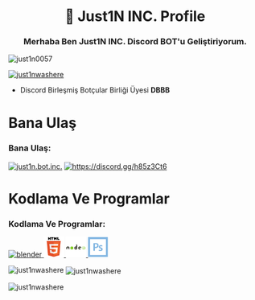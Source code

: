 <h1 align="center">👋 Just1N INC. Profile</h1>
<h3 align="center">Merhaba Ben Just1N INC. Discord BOT'u Geliştiriyorum.</h3>

<p align="left"> <img src="https://komarev.com/ghpvc/?username=just1nwashere&label=Profile%20views&color=0e75b6&style=flat" alt="just1n0057" /> </p>

<p align="left"> <a href="https://github.com/ryo-ma/github-profile-trophy"><img src="https://github-profile-trophy.vercel.app/?username=just1nwashere" alt="just1nwashere" /></a> </p>

- Discord Birleşmiş Botçular Birliği Üyesi **DBBB**

# Bana Ulaş
<h3 align="left">Bana Ulaş:</h3>
<p align="left">
<a href="https://www.youtube.com/c/just1n.bot.inc." target="blank"><img align="center" src="https://raw.githubusercontent.com/rahuldkjain/github-profile-readme-generator/master/src/images/icons/Social/youtube.svg" alt="just1n.bot.inc." height="30" width="40" /></a>
<a href="https://discord.gg/https://discord.gg/h85z3Ct6" target="blank"><img align="center" src="https://raw.githubusercontent.com/rahuldkjain/github-profile-readme-generator/master/src/images/icons/Social/discord.svg" alt="https://discord.gg/h85z3Ct6" height="30" width="40" /></a>
</p>

# Kodlama Ve Programlar
<h3 align="left">Kodlama Ve Programlar:</h3>
<p align="left"> <a href="https://www.blender.org/" target="_blank" rel="noreferrer"> <img src="https://download.blender.org/branding/community/blender_community_badge_white.svg" alt="blender" width="40" height="40"/> </a> <a href="https://www.w3.org/html/" target="_blank" rel="noreferrer"> <img src="https://raw.githubusercontent.com/devicons/devicon/master/icons/html5/html5-original-wordmark.svg" alt="html5" width="40" height="40"/> </a> <a href="https://nodejs.org" target="_blank" rel="noreferrer"> <img src="https://raw.githubusercontent.com/devicons/devicon/master/icons/nodejs/nodejs-original-wordmark.svg" alt="nodejs" width="40" height="40"/> </a> <a href="https://www.photoshop.com/en" target="_blank" rel="noreferrer"> <img src="https://raw.githubusercontent.com/devicons/devicon/master/icons/photoshop/photoshop-line.svg" alt="photoshop" width="40" height="40"/> </a> </p>

<p><img align="left" src="https://github-readme-stats.vercel.app/api/top-langs?username=just1nwashere&show_icons=true&locale=en&layout=compact" alt="just1nwashere" /></p>

<p>&nbsp;<img align="center" src="https://github-readme-stats.vercel.app/api?username=just1nwashere&show_icons=true&locale=en" alt="just1nwashere" /></p>

<p><img align="center" src="https://github-readme-streak-stats.herokuapp.com/?user=just1nwashere&" alt="just1nwashere" /></p>
